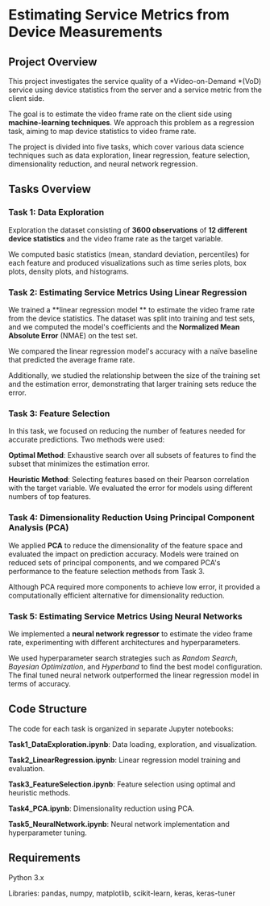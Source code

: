 # Estimating Service Metrics from Device Measurements

## Project Overview

This project investigates the service quality of a *Video-on-Demand *(VoD) service using device statistics from the server and a service metric from the client side. 

The goal is to estimate the video frame rate on the client side using **machine-learning techniques**. We approach this problem as a regression task, aiming to map device statistics to video frame rate. 

The project is divided into five tasks, which cover various data science techniques such as data exploration, linear regression, feature selection, dimensionality reduction, and neural network regression.

## Tasks Overview

### Task 1: Data Exploration

Exploration the dataset consisting of **3600 observations** of **12 different device statistics** and the video frame rate as the target variable.

We computed basic statistics (mean, standard deviation, percentiles) for each feature and produced visualizations such as time series plots, box plots, density plots, and histograms.

### Task 2: Estimating Service Metrics Using Linear Regression

We trained a **linear regression model ** to estimate the video frame rate from the device statistics. The dataset was split into training and test sets, and we computed the model's coefficients and the **Normalized Mean Absolute Error** (NMAE) on the test set.

We compared the linear regression model's accuracy with a naïve baseline that predicted the average frame rate. 

Additionally, we studied the relationship between the size of the training set and the estimation error, demonstrating that larger training sets reduce the error.

### Task 3: Feature Selection

In this task, we focused on reducing the number of features needed for accurate predictions. Two methods were used:

  **Optimal Method**: Exhaustive search over all subsets of features to find the subset that minimizes the estimation error.

 **Heuristic Method**: Selecting features based on their Pearson correlation with the target variable. We evaluated the error for models using different numbers of top features.

### Task 4: Dimensionality Reduction Using Principal Component Analysis (PCA)

We applied **PCA** to reduce the dimensionality of the feature space and evaluated the impact on prediction accuracy. Models were trained on reduced sets of principal components, and we compared PCA's performance to the feature selection methods from Task 3.

Although PCA required more components to achieve low error, it provided a computationally efficient alternative for dimensionality reduction.

### Task 5: Estimating Service Metrics Using Neural Networks

We implemented a **neural network regressor** to estimate the video frame rate, experimenting with different architectures and hyperparameters. 

We used hyperparameter search strategies such as *Random Search*, *Bayesian Optimization*, and *Hyperband* to find the best model configuration. The final tuned neural network outperformed the linear regression model in terms of accuracy.

## Code Structure

The code for each task is organized in separate Jupyter notebooks:

**Task1_DataExploration.ipynb**: Data loading, exploration, and visualization.

**Task2_LinearRegression.ipynb**: Linear regression model training and evaluation.

**Task3_FeatureSelection.ipynb**: Feature selection using optimal and heuristic methods.

**Task4_PCA.ipynb**: Dimensionality reduction using PCA.

**Task5_NeuralNetwork.ipynb**: Neural network implementation and hyperparameter tuning.

## Requirements

Python 3.x

Libraries: pandas, numpy, matplotlib, scikit-learn, keras, keras-tuner
